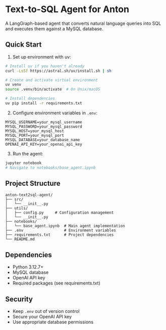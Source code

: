 # Text-to-SQL Agent for Anton

A LangGraph-based agent that converts natural language queries into SQL and executes them against a MySQL database.

## Quick Start

1. Set up environment with uv:
```bash
# Install uv if you haven't already
curl -LsSf https://astral.sh/uv/install.sh | sh

# Create and activate virtual environment
uv venv
source .venv/bin/activate  # On Unix/macOS

# Install dependencies
uv pip install -r requirements.txt
```

2. Configure environment variables in `.env`:
```env
MYSQL_USERNAME=your_mysql_username
MYSQL_PASSWORD=your_mysql_password
MYSQL_HOST=your_mysql_host
MYSQL_PORT=your_mysql_port
MYSQL_DATABASE=your_database_name
OPENAI_API_KEY=your_openai_api_key
```

3. Run the agent:
```bash
jupyter notebook
# Navigate to notebooks/base_agent.ipynb
```

## Project Structure

```
anton-text2sql-agent/
├── src/
│   └── __init__.py
├── utils/
│   ├── config.py     # Configuration management
│   └── __init__.py
├── notebooks/
│   └── base_agent.ipynb  # Main agent implementation
├── .env                  # Environment variables
├── requirements.txt      # Project dependencies
└── README.md
```

## Dependencies

- Python 3.12.7+
- MySQL database
- OpenAI API key
- Required packages (see requirements.txt)

## Security

- Keep `.env` out of version control
- Secure your OpenAI API key
- Use appropriate database permissions
